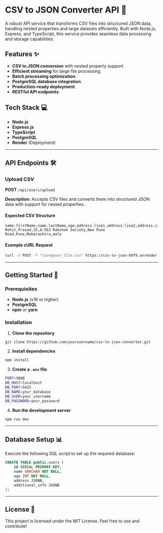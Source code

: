 # CSV to JSON Converter API 🚀

A robust API service that transforms CSV files into structured JSON data, handling nested properties and large datasets efficiently. Built with Node.js, Express, and TypeScript, this service provides seamless data processing and storage capabilities.

## Features ✨
- **CSV to JSON conversion** with nested property support.
- **Efficient streaming** for large file processing.
- **Batch processing optimization**.
- **PostgreSQL database integration**.
- **Production-ready deployment**.
- **RESTful API endpoints**.

## Tech Stack 💻
- **Node.js**
- **Express.js**
- **TypeScript**
- **PostgreSQL**
- **Render** (Deployment)

---

## API Endpoints 🛠️

### Upload CSV
**POST** `/api/users/upload`

**Description:** Accepts CSV files and converts them into structured JSON data with support for nested properties.

#### Expected CSV Structure
```
name.firstName,name.lastName,age,address.line1,address.line2,address.city,address.state,gender
Rohit,Prasad,35,A-563 Rakshak Society,New Pune Road,Pune,Maharashtra,male
```

#### Example cURL Request
```bash
curl -X POST -F "csv=@your_file.csv" https://csv-to-json-69f9.onrender.com/api/users/upload
```

---

## Getting Started 🚀

### Prerequisites
- **Node.js** (v18 or higher)
- **PostgreSQL**
- **npm** or **yarn**

### Installation

1. **Clone the repository**
```bash
git clone https://github.com/yourusername/csv-to-json-converter.git
```

2. **Install dependencies**
```bash
npm install
```

3. **Create a `.env` file**
```bash
PORT=3000
DB_HOST=localhost
DB_PORT=5432
DB_NAME=your_database
DB_USER=your_username
DB_PASSWORD=your_password
```

4. **Run the development server**
```bash
npm run dev
```

---

## Database Setup 📊

Execute the following SQL script to set up the required database:
```sql
CREATE TABLE public.users (
    id SERIAL PRIMARY KEY,                  
    name VARCHAR NOT NULL,                   
    age INT NOT NULL,                        
    address JSONB,                          
    additional_info JSONB                   
);
```

---

## License 📄
This project is licensed under the MIT License. Feel free to use and contribute!
